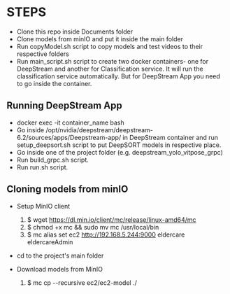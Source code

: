 # STEPS

- Clone this repo inside Documents folder
- Clone models from minIO and put it inside the main folder
- Run copyModel.sh script to copy models and test videos to their respective folders
- Run main_script.sh script to create two docker containers- one for DeepStream and another for Classification service. It will run the classification service automatically. But for DeepStream App you need to go inside the container.


## Running DeepStream App
- docker exec -it container_name bash
- Go inside /opt/nvidia/deepstream/deepstream-6.2/sources/apps/Deepstream-app/ in DeepStream container and run setup_deepsort.sh script to put DeepSORT models in respective place.
- Go inside one of the project folder (e.g. deepstream\_yolo\_vitpose\_grpc) 
- Run build_grpc.sh script.
- Run run.sh script.


## Cloning models from minIO
- Setup MinIO client

	1. $ wget https://dl.min.io/client/mc/release/linux-amd64/mc
	2. $ chmod +x mc && sudo mv mc /usr/local/bin
	3. $ mc alias set ec2 http://192.168.5.244:9000 eldercare eldercareAdmin

- cd to the project's main folder

- Download models from MinIO
	1. $ mc cp --recursive ec2/ec2-model ./

